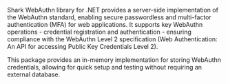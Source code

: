 Shark WebAuthn library for .NET provides a server-side implementation of the WebAuthn standard, enabling secure passwordless and multi-factor authentication (MFA) for web applications. It supports key WebAuthn operations - credential registration and authentication - ensuring compliance with the WebAuthn Level 2 specification (Web Authentication: An API for accessing Public Key Credentials Level 2).

This package provides an in-memory implementation for storing WebAuthn credentials, allowing for quick setup and testing without requiring an external database.